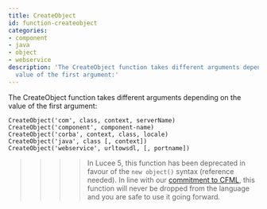 ```yaml
---
title: CreateObject
id: function-createobject
categories:
- component
- java
- object
- webservice
description: 'The CreateObject function takes different arguments depending on the
  value of the first argument:'
---
```


The CreateObject function takes different arguments depending on the value of the first argument:

```luceescript
CreateObject('com', class, context, serverName)
CreateObject('component', component-name)
CreateObject('corba', context, class, locale)
CreateObject('java', class [, context])
CreateObject('webservice', urltowsdl, [, portname])
```

>>>> In Lucee 5, this function has been deprecated in favour of the `new object()` syntax (reference needed). In line with our [commitment to CFML](https://lucee.org/blog/the-lucee-language.html), this function will never be dropped from the language and you are safe to use it going forward.
